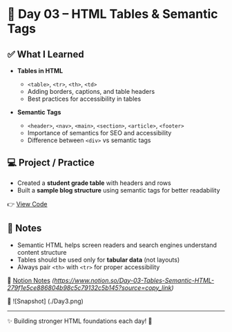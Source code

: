 # 📅 Day 03 – HTML Tables & Semantic Tags  

## ✅ What I Learned  
- **Tables in HTML**  
  - `<table>`, `<tr>`, `<th>`, `<td>`  
  - Adding borders, captions, and table headers  
  - Best practices for accessibility in tables  

- **Semantic Tags**  
  - `<header>`, `<nav>`, `<main>`, `<section>`, `<article>`, `<footer>`  
  - Importance of semantics for SEO and accessibility  
  - Difference between `<div>` vs semantic tags  

## 💻 Project / Practice  
- Created a **student grade table** with headers and rows  
- Built a **sample blog structure** using semantic tags for better readability  

👉 [View Code](./index.html)  

## 📝 Notes  
- Semantic HTML helps screen readers and search engines understand content structure  
- Tables should be used only for **tabular data** (not layouts)  
- Always pair `<th>` with `<tr>` for proper accessibility  

📒 [Notion Notes](#) *(https://www.notion.so/Day-03-Tables-Semantic-HTML-279f1e5ce886804b98c5c79132c5b145?source=copy_link)*  

📸 ![Snapshot] (./Day3.png)

---
✨ Building stronger HTML foundations each day! 🚀